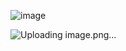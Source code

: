 ![image](https://github.com/Lyreveeega/Lyreveeega/assets/125782940/fa55b0ad-47cf-4799-a2b3-4f4775b01fd2)

![Uploading image.png…]()
